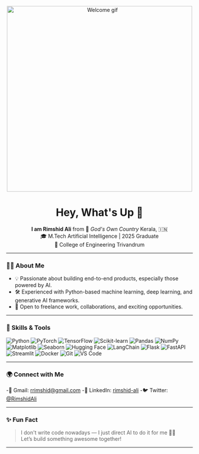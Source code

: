 <!-- Profile Banner GIF -->
<p align="center">
  <img src="https://media.giphy.com/media/qgQUggAC3Pfv687qPC/giphy.gif" width="500" alt="Welcome gif">
</p>

<h1 align="center">Hey, What's Up 👋</h1>

<p align="center">
  <b>I am Rimshid Ali</b> from 🌴 <i>God's Own Country</i> Kerala, 🇮🇳 <br>
  🎓 M.Tech Artificial Intelligence | 2025 Graduate <br>
  🏫 College of Engineering Trivandrum
</p>

---

### 👨‍💻 About Me

- 💡 Passionate about building end-to-end products, especially those powered by AI.
- 🛠️ Experienced with Python-based machine learning, deep learning, and generative AI frameworks.
- 🤝 Open to freelance work, collaborations, and exciting opportunities.

---

### 🚀 Skills & Tools

![Python](https://img.shields.io/badge/Python-3776AB?style=for-the-badge&logo=python&logoColor=white)
![PyTorch](https://img.shields.io/badge/PyTorch-EE4C2C?style=for-the-badge&logo=pytorch&logoColor=white)
![TensorFlow](https://img.shields.io/badge/TensorFlow-FF6F00?style=for-the-badge&logo=tensorflow&logoColor=white)
![Scikit-learn](https://img.shields.io/badge/Scikit--learn-F7931E?style=for-the-badge&logo=scikitlearn&logoColor=white)
![Pandas](https://img.shields.io/badge/Pandas-150458?style=for-the-badge&logo=pandas&logoColor=white)
![NumPy](https://img.shields.io/badge/NumPy-013243?style=for-the-badge&logo=numpy&logoColor=white)
![Matplotlib](https://img.shields.io/badge/Matplotlib-2C5BB4?style=for-the-badge&logo=matplotlib&logoColor=white)
![Seaborn](https://img.shields.io/badge/Seaborn-7CB9E8?style=for-the-badge)
![Hugging Face](https://img.shields.io/badge/HuggingFace-FFD21F?style=for-the-badge&logo=huggingface&logoColor=black)
![LangChain](https://img.shields.io/badge/LangChain-00A67E?style=for-the-badge)
![Flask](https://img.shields.io/badge/Flask-000000?style=for-the-badge&logo=flask&logoColor=white)
![FastAPI](https://img.shields.io/badge/FastAPI-009688?style=for-the-badge&logo=fastapi&logoColor=white)
![Streamlit](https://img.shields.io/badge/Streamlit-FF4B4B?style=for-the-badge&logo=streamlit&logoColor=white)
![Docker](https://img.shields.io/badge/Docker-2496ED?style=for-the-badge&logo=docker&logoColor=white)
![Git](https://img.shields.io/badge/Git-F05032?style=for-the-badge&logo=git&logoColor=white)
![VS Code](https://img.shields.io/badge/VSCode-007ACC?style=for-the-badge&logo=visual-studio-code&logoColor=white)

---

### 🌍 Connect with Me


-📧 Gmail: [rrimshid@gmail.com](mailto:rrimshid@gmail.com)
-🔗 LinkedIn: [rimshid-ali](https://www.linkedin.com/in/rimshid-ali/)
-🐦 Twitter: [@RimshidAli](https://x.com/RimshidAli)


---

### ✨ Fun Fact

> I don't write code nowadays — I just direct AI to do it for me 🤖🧠  
> Let’s build something awesome together!

---
